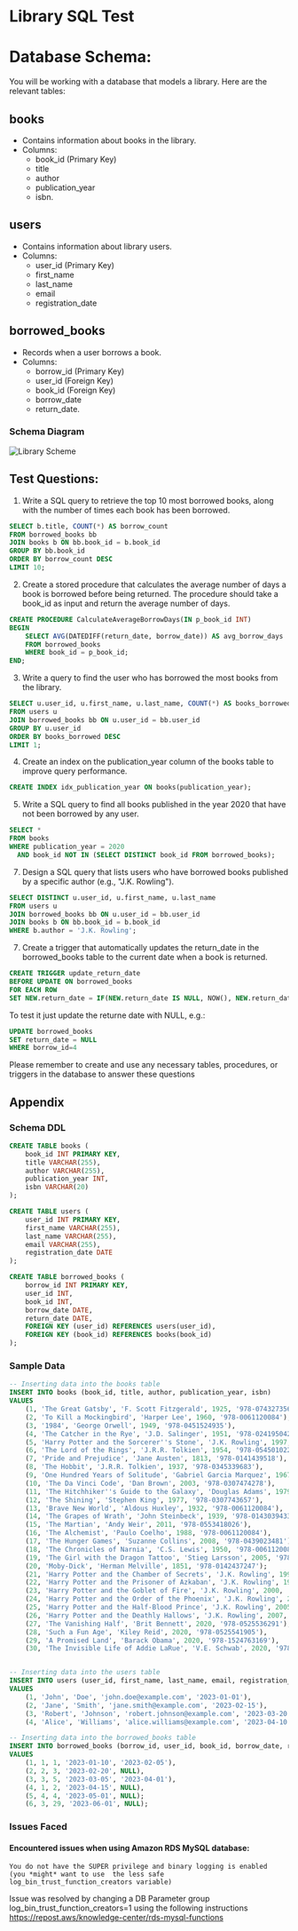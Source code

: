 # Library SQL Test

# Database Schema:

You will be working with a database that models a library. Here are the relevant tables:

## books 
- Contains information about books in the library.
- Columns: 
  - book_id (Primary Key)
  - title
  - author
  - publication_year
  - isbn.

## users 
- Contains information about library users.
- Columns: 
  - user_id (Primary Key)
  - first_name
  - last_name
  - email
  - registration_date

## borrowed_books 
- Records when a user borrows a book.
- Columns: 
  - borrow_id (Primary Key)
  - user_id (Foreign Key)
  - book_id (Foreign Key)
  - borrow_date
  - return_date.

### Schema Diagram

![Library Scheme](library_schema.png "Library ERD Diagram")

## Test Questions:

1. Write a SQL query to retrieve the top 10 most borrowed books, along with the number of times each book has been borrowed.
~~~~sql
SELECT b.title, COUNT(*) AS borrow_count
FROM borrowed_books bb
JOIN books b ON bb.book_id = b.book_id
GROUP BY bb.book_id
ORDER BY borrow_count DESC
LIMIT 10;
~~~~

2. Create a stored procedure that calculates the average number of days a book is borrowed before being returned. 
The procedure should take a book_id as input and return the average number of days.
~~~~sql
CREATE PROCEDURE CalculateAverageBorrowDays(IN p_book_id INT)
BEGIN
    SELECT AVG(DATEDIFF(return_date, borrow_date)) AS avg_borrow_days
    FROM borrowed_books
    WHERE book_id = p_book_id;
END;
~~~~

3. Write a query to find the user who has borrowed the most books from the library.
~~~~sql
SELECT u.user_id, u.first_name, u.last_name, COUNT(*) AS books_borrowed
FROM users u
JOIN borrowed_books bb ON u.user_id = bb.user_id
GROUP BY u.user_id
ORDER BY books_borrowed DESC
LIMIT 1;
~~~~

4. Create an index on the publication_year column of the books table to improve query performance.
~~~~sql
CREATE INDEX idx_publication_year ON books(publication_year);
~~~~

5. Write a SQL query to find all books published in the year 2020 that have not been borrowed by any user.
~~~~sql
SELECT *
FROM books
WHERE publication_year = 2020
  AND book_id NOT IN (SELECT DISTINCT book_id FROM borrowed_books);
~~~~

7. Design a SQL query that lists users who have borrowed books published by a specific author (e.g., "J.K. Rowling").
~~~~sql
SELECT DISTINCT u.user_id, u.first_name, u.last_name
FROM users u
JOIN borrowed_books bb ON u.user_id = bb.user_id
JOIN books b ON bb.book_id = b.book_id
WHERE b.author = 'J.K. Rowling';
~~~~

7. Create a trigger that automatically updates the return_date in the borrowed_books table to the current date when a book is returned.
~~~~sql
CREATE TRIGGER update_return_date
BEFORE UPDATE ON borrowed_books
FOR EACH ROW
SET NEW.return_date = IF(NEW.return_date IS NULL, NOW(), NEW.return_date);
~~~~
To test it just update the returne date with NULL, e.g.:
~~~~sql
UPDATE borrowed_books
SET return_date = NULL
WHERE borrow_id=4
~~~~

Please remember to create and use any necessary tables, procedures, or triggers in the database to answer these questions

## Appendix
### Schema DDL
~~~~sql
CREATE TABLE books (
    book_id INT PRIMARY KEY,
    title VARCHAR(255),
    author VARCHAR(255),
    publication_year INT,
    isbn VARCHAR(20)
);

CREATE TABLE users (
    user_id INT PRIMARY KEY,
    first_name VARCHAR(255),
    last_name VARCHAR(255),
    email VARCHAR(255),
    registration_date DATE
);

CREATE TABLE borrowed_books (
    borrow_id INT PRIMARY KEY,
    user_id INT,
    book_id INT,
    borrow_date DATE,
    return_date DATE,
    FOREIGN KEY (user_id) REFERENCES users(user_id),
    FOREIGN KEY (book_id) REFERENCES books(book_id)
);
~~~~

### Sample Data
~~~~sql
-- Inserting data into the books table
INSERT INTO books (book_id, title, author, publication_year, isbn)
VALUES
    (1, 'The Great Gatsby', 'F. Scott Fitzgerald', 1925, '978-0743273565'),
    (2, 'To Kill a Mockingbird', 'Harper Lee', 1960, '978-0061120084'),
    (3, '1984', 'George Orwell', 1949, '978-0451524935'),
    (4, 'The Catcher in the Rye', 'J.D. Salinger', 1951, '978-0241950425'),
    (5, 'Harry Potter and the Sorcerer''s Stone', 'J.K. Rowling', 1997, '978-0590353427');
    (6, 'The Lord of the Rings', 'J.R.R. Tolkien', 1954, '978-0545010221'),
    (7, 'Pride and Prejudice', 'Jane Austen', 1813, '978-0141439518'),
    (8, 'The Hobbit', 'J.R.R. Tolkien', 1937, '978-0345339683'),
    (9, 'One Hundred Years of Solitude', 'Gabriel Garcia Marquez', 1967, '978-0061120084'),
    (10, 'The Da Vinci Code', 'Dan Brown', 2003, '978-0307474278'),
    (11, 'The Hitchhiker''s Guide to the Galaxy', 'Douglas Adams', 1979, '978-0345391803'),
    (12, 'The Shining', 'Stephen King', 1977, '978-0307743657'),
    (13, 'Brave New World', 'Aldous Huxley', 1932, '978-0061120084'),
    (14, 'The Grapes of Wrath', 'John Steinbeck', 1939, '978-0143039433'),
    (15, 'The Martian', 'Andy Weir', 2011, '978-0553418026'),
    (16, 'The Alchemist', 'Paulo Coelho', 1988, '978-0061120084'),
    (17, 'The Hunger Games', 'Suzanne Collins', 2008, '978-0439023481'),
    (18, 'The Chronicles of Narnia', 'C.S. Lewis', 1950, '978-0061120084'),
    (19, 'The Girl with the Dragon Tattoo', 'Stieg Larsson', 2005, '978-0307454546'),
    (20, 'Moby-Dick', 'Herman Melville', 1851, '978-0142437247');
    (21, 'Harry Potter and the Chamber of Secrets', 'J.K. Rowling', 1998, '978-0439064866'),
    (22, 'Harry Potter and the Prisoner of Azkaban', 'J.K. Rowling', 1999, '978-0439136358'),
    (23, 'Harry Potter and the Goblet of Fire', 'J.K. Rowling', 2000, '978-0439139595'),
    (24, 'Harry Potter and the Order of the Phoenix', 'J.K. Rowling', 2003, '978-0439358071'),
    (25, 'Harry Potter and the Half-Blood Prince', 'J.K. Rowling', 2005, '978-0439785969'),
    (26, 'Harry Potter and the Deathly Hallows', 'J.K. Rowling', 2007, '978-0545010221');
    (27, 'The Vanishing Half', 'Brit Bennett', 2020, '978-0525536291'),
    (28, 'Such a Fun Age', 'Kiley Reid', 2020, '978-0525541905'),
    (29, 'A Promised Land', 'Barack Obama', 2020, '978-1524763169'),
    (30, 'The Invisible Life of Addie LaRue', 'V.E. Schwab', 2020, '978-0765387561');


-- Inserting data into the users table
INSERT INTO users (user_id, first_name, last_name, email, registration_date)
VALUES
    (1, 'John', 'Doe', 'john.doe@example.com', '2023-01-01'),
    (2, 'Jane', 'Smith', 'jane.smith@example.com', '2023-02-15'),
    (3, 'Robert', 'Johnson', 'robert.johnson@example.com', '2023-03-20'),
    (4, 'Alice', 'Williams', 'alice.williams@example.com', '2023-04-10');

-- Inserting data into the borrowed_books table
INSERT INTO borrowed_books (borrow_id, user_id, book_id, borrow_date, return_date)
VALUES
    (1, 1, 1, '2023-01-10', '2023-02-05'),
    (2, 2, 3, '2023-02-20', NULL),
    (3, 3, 5, '2023-03-05', '2023-04-01'),
    (4, 1, 2, '2023-04-15', NULL),
    (5, 4, 4, '2023-05-01', NULL);
    (6, 3, 29, '2023-06-01', NULL);

~~~~

### Issues Faced

#### Encountered issues when using Amazon RDS MySQL database:
```
You do not have the SUPER privilege and binary logging is enabled 
(you *might* want to use  the less safe log_bin_trust_function_creators variable)
```
Issue was resolved by changing a DB Parameter group log_bin_trust_function_creators=1 using the 
following instructions https://repost.aws/knowledge-center/rds-mysql-functions

